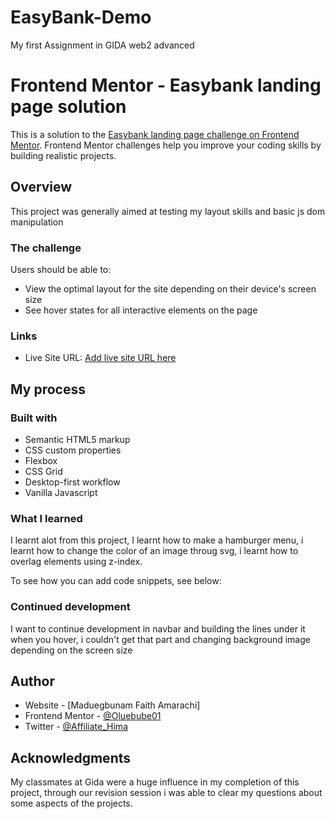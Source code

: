 # EasyBank-Demo
My first Assignment in GIDA web2 advanced

# Frontend Mentor - Easybank landing page solution

This is a solution to the [Easybank landing page challenge on Frontend Mentor](https://www.frontendmentor.io/challenges/easybank-landing-page-WaUhkoDN). Frontend Mentor challenges help you improve your coding skills by building realistic projects. 


## Overview
This project was generally aimed at testing my layout skills and basic js dom manipulation

### The challenge

Users should be able to:

- View the optimal layout for the site depending on their device's screen size
- See hover states for all interactive elements on the page


### Links
- Live Site URL: [Add live site URL here](https://your-live-site-url.com)

## My process

### Built with

- Semantic HTML5 markup
- CSS custom properties
- Flexbox
- CSS Grid
- Desktop-first workflow
- Vanilla Javascript

### What I learned

I learnt alot from this project, I learnt how to make a hamburger menu, i learnt how to change the color of an image throug svg, i learnt how to overlag elements using z-index.

To see how you can add code snippets, see below:

### Continued development

I want to continue development in navbar and building the lines under it when you hover, i couldn't get that part and changing background image depending on the screen size


## Author

- Website - [Maduegbunam Faith Amarachi]
- Frontend Mentor - [@Oluebube01](https://www.frontendmentor.io/profile/Oluebube01)
- Twitter - [@Affiliate_Hima](https://www.twitter.com/Affiliate_Hima)


## Acknowledgments

My classmates at Gida were a huge influence in my completion of this project, through our revision session i was able to clear my questions about some aspects of the projects.
